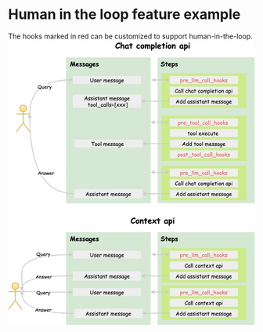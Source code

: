 # Human in the loop feature example

The hooks marked in red can be customized to support human-in-the-loop.
<img src="./assets/human_in_the_loop.png" alt="">

